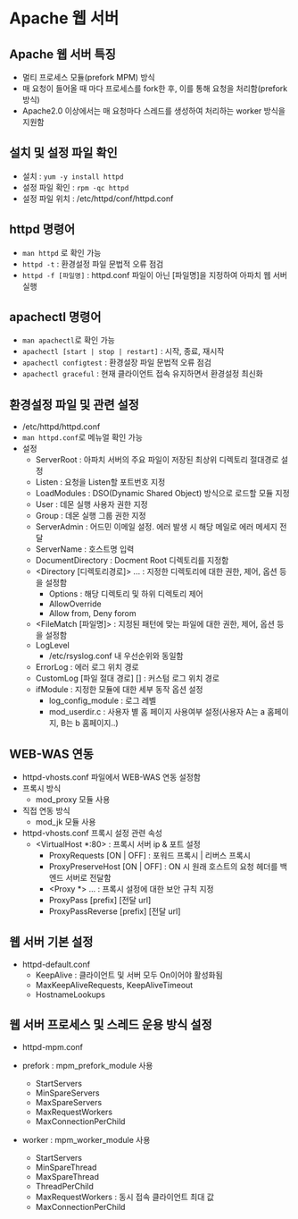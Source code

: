# Apache 웹 서버

## Apache 웹 서버 특징
- 멀티 프로세스 모듈(prefork MPM) 방식
- 매 요청이 들어올 때 마다 프로세스를 fork한 후, 이를 통해 요청을 처리함(prefork 방식)
- Apache2.0 이상에서는 매 요청마다 스레드를 생성하여 처리하는 worker 방식을 지원함

## 설치 및 설정 파일 확인
- 설치 : ```yum -y install httpd```
- 설정 파일 확인 : ```rpm -qc httpd```
- 설정 파일 위치 : /etc/httpd/conf/httpd.conf

## httpd 명령어
- ```man httpd``` 로 확인 가능
- ```httpd -t``` : 환경설정 파일 문법적 오류 점검
- ```httpd -f [파일명]``` : httpd.conf 파일이 아닌 [파일명]을 지정하여 아파치 웹 서버 실행

## apachectl 명령어
- ```man apachectl```로 확인 가능
- ```apachectl [start | stop | restart]``` : 시작, 종료, 재시작
- ```apachectl configtest``` : 환경설장 파일 문법적 오류 점검
- ```apachectl graceful``` : 현재 클라이언트 접속 유지하면서 환경설정 최신화


## 환경설정 파일 및 관련 설정
- /etc/httpd/httpd.conf
- ```man httpd.conf```로 메뉴얼 확인 가능
- 설정
  - ServerRoot : 아파치 서버의 주요 파일이 저장된 최상위 디렉토리 절대경로 설정
  - Listen : 요청을 Listen할 포트번호 지정
  - LoadModules : DSO(Dynamic Shared Object) 방식으로 로드할 모듈 지정
  - User : 데몬 실행 사용자 권한 지정
  - Group : 데몬 실행 그룹 권한 지정
  - ServerAdmin : 어드민 이메일 설정. 에러 발생 시 해당 메일로 에러 메세지 전달
  - ServerName : 호스트명 입력
  - DocumentDirectory : Docment Root 디렉토리를 지정함
  - <Directory [디렉토리경로]> ... : 지정한 디렉토리에 대한 권한, 제어, 옵션 등을 설정함
    - Options : 해당 디렉토리 및 하위 디렉토리 제어
    - AllowOverride
    - Allow from, Deny forom
  - <FileMatch [파일명]> : 지정된 패턴에 맞는 파일에 대한 권한, 제어, 옵션 등을 설정함
  - LogLevel
    - /etc/rsyslog.conf 내 우선순위와 동일함
  - ErrorLog : 에러 로그 위치 경로
  - CustomLog [파일 절대 경로] [] : 커스텀 로그 위치 경로
  - ifModule : 지정한 모듈에 대한 세부 동작 옵션 설정
    - log_config_module : 로그 레벨
    - mod_userdir.c : 사용자 별 홈 페이지 사용여부 설정(사용자 A는 a 홈페이지, B는 b 홈페이지..)

## WEB-WAS 연동
- httpd-vhosts.conf 파일에서 WEB-WAS 연동 설정함
- 프록시 방식
  - mod_proxy 모듈 사용
- 직접 연동 방식
  - mod_jk 모듈 사용
- httpd-vhosts.conf 프록시 설정 관련 속성
  - <VirtualHost *:80> : 프록시 서버 ip & 포트 설정
    - ProxyRequests [ON | OFF] : 포워드 프록시 | 리버스 프록시
    - ProxyPreserveHost [ON | OFF] : ON 시 원래 호스트의 요청 헤더를 백엔드 서버로 전달함
    - <Proxy *> ... </Proxy> : 프록시 설정에 대한 보안 규칙 지정
    - ProxyPass [prefix] [전달 url]
    - ProxyPassReverse [prefix] [전달 url]

## 웹 서버 기본 설정
- httpd-default.conf
  - KeepAlive : 클라이언트 및 서버 모두 On이어야 활성화됨
  - MaxKeepAliveRequests, KeepAliveTimeout
  - HostnameLookups

## 웹 서버 프로세스 및 스레드 운용 방식 설정
- httpd-mpm.conf
- prefork : mpm_prefork_module 사용
  - StartServers
  - MinSpareServers
  - MaxSpareServers
  - MaxRequestWorkers
  - MaxConnectionPerChild

- worker : mpm_worker_module 사용
  - StartServers
  - MinSpareThread
  - MaxSpareThread
  - ThreadPerChild
  - MaxRequestWorkers : 동시 접속 클라이언트 최대 값
  - MaxConnectionPerChild


















